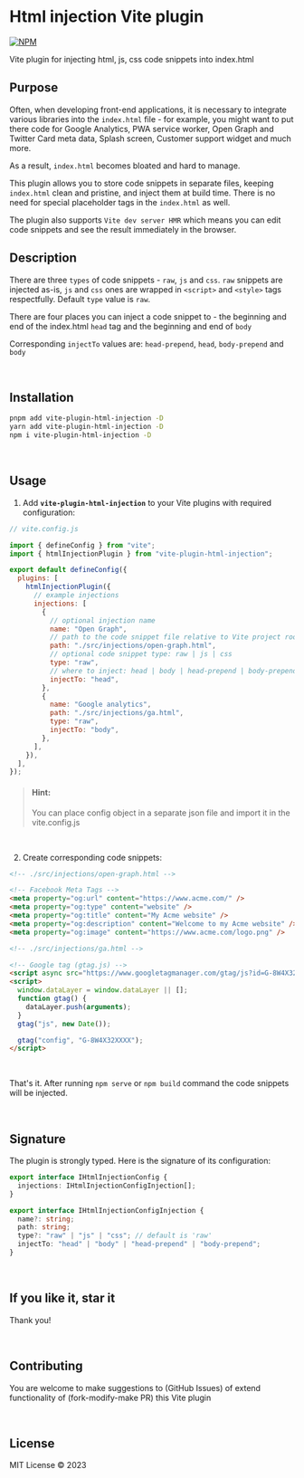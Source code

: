 # Html injection Vite plugin

[![NPM](https://img.shields.io/npm/v/vite-plugin-html-injection)](https://www.npmjs.com/package/vite-plugin-html-injection)

<!-- [![NPM downloads](https://img.shields.io/npm/dt/vite-plugin-html-injection)](https://www.npmjs.com/package/vite-plugin-html-injection) -->

Vite plugin for injecting html, js, css code snippets into index.html

## Purpose

Often, when developing front-end applications, it is necessary to integrate various libraries into the `index.html` file - for example, you might want to put there code for Google Analytics, PWA service worker, Open Graph and Twitter Card meta data, Splash screen, Customer support widget and much more.

As a result, `index.html` becomes bloated and hard to manage.

This plugin allows you to store code snippets in separate files, keeping `index.html` clean and pristine, and inject them at build time. There is no need for special placeholder tags in the `index.html` as well.

The plugin also supports `Vite dev server HMR` which means you can edit code snippets and see the result immediately in the browser.

## Description

There are three `types` of code snippets - `raw`, `js` and `css`. `raw` snippets are injected as-is, `js` and `css` ones are wrapped in `<script>` and `<style>` tags respectfully. Default `type` value is `raw`.

There are four places you can inject a code snippet to - the beginning and end of the index.html `head` tag and the beginning and end of `body`

Corresponding `injectTo` values are: `head-prepend`, `head`, `body-prepend` and `body`

<br>

## Installation

```bash
pnpm add vite-plugin-html-injection -D
yarn add vite-plugin-html-injection -D
npm i vite-plugin-html-injection -D
```

<br>

## Usage

1. Add **`vite-plugin-html-injection`** to your Vite plugins with required configuration:

```js
// vite.config.js

import { defineConfig } from "vite";
import { htmlInjectionPlugin } from "vite-plugin-html-injection";

export default defineConfig({
  plugins: [
    htmlInjectionPlugin({
      // example injections
      injections: [
        {
          // optional injection name
          name: "Open Graph",
          // path to the code snippet file relative to Vite project root
          path: "./src/injections/open-graph.html",
          // optional code snippet type: raw | js | css
          type: "raw",
          // where to inject: head | body | head-prepend | body-prepend
          injectTo: "head",
        },
        {
          name: "Google analytics",
          path: "./src/injections/ga.html",
          type: "raw",
          injectTo: "body",
        },
      ],
    }),
  ],
});
```

> #### Hint:
>
> You can place config object in a separate json file and import it in the vite.config.js

<br>

2. Create corresponding code snippets:

```html
<!-- ./src/injections/open-graph.html -->

<!-- Facebook Meta Tags -->
<meta property="og:url" content="https://www.acme.com/" />
<meta property="og:type" content="website" />
<meta property="og:title" content="My Acme website" />
<meta property="og:description" content="Welcome to my Acme website" />
<meta property="og:image" content="https://www.acme.com/logo.png" />
```

```html
<!-- ./src/injections/ga.html -->

<!-- Google tag (gtag.js) -->
<script async src="https://www.googletagmanager.com/gtag/js?id=G-8W4X32XXXX" />
<script>
  window.dataLayer = window.dataLayer || [];
  function gtag() {
    dataLayer.push(arguments);
  }
  gtag("js", new Date());

  gtag("config", "G-8W4X32XXXX");
</script>
```

<br>

That's it. After running `npm serve` or `npm build` command the code snippets will be injected.

<br>

## Signature

The plugin is strongly typed. Here is the signature of its configuration:

```ts
export interface IHtmlInjectionConfig {
  injections: IHtmlInjectionConfigInjection[];
}

export interface IHtmlInjectionConfigInjection {
  name?: string;
  path: string;
  type?: "raw" | "js" | "css"; // default is 'raw'
  injectTo: "head" | "body" | "head-prepend" | "body-prepend";
}
```

<br>

## If you like it, star it

Thank you!

<br>

## Contributing

You are welcome to make suggestions to (GitHub Issues) of extend functionality of (fork-modify-make PR) this Vite plugin

<br>

## License

MIT License © 2023
